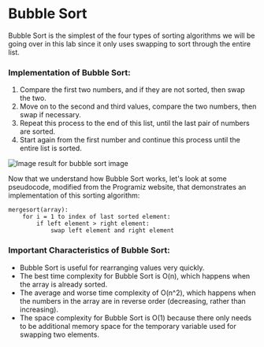 <!--title={Bubblesort}-->

# Bubble Sort

Bubble Sort is the simplest of the four types of sorting algorithms we will be going over in this lab since it only uses swapping to sort through the entire list.

### Implementation of Bubble Sort:

1. Compare the first two numbers, and if they are not sorted, then swap the two.
2. Move on to the second and third values, compare the two numbers, then swap if necessary.
3. Repeat this process to the end of this list, until the last pair of numbers are sorted.
4. Start again from the first number and continue this process until the entire list is sorted.

![Image result for bubble sort image](https://algonomics.io/images/bubble-sort/BubbleSort.PNG)

Now that we understand how Bubble Sort works, let's look at some pseudocode, modified from the Programiz website, that demonstrates an implementation of this sorting algorithm:

```
mergesort(array):
	for i = 1 to index of last sorted element:
		if left element > right element:
			swap left element and right element
```

### Important Characteristics of Bubble Sort:

* Bubble Sort is useful for rearranging values very quickly.
* The best time complexity for Bubble Sort is O(n), which happens when the array is already sorted.
* The average and worse time complexity of O(n^2), which happens when the numbers in the array are in reverse order (decreasing, rather than increasing).
* The space complexity for Bubble Sort is O(1) because there only needs to be additional memory space for the temporary variable used for swapping two elements.






